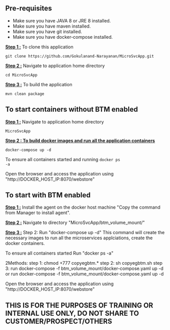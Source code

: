 
<h2>Pre-requisites</h2> 
<ul>
  <li>Make sure you have JAVA 8 or JRE 8 installed.</li>
  <li>Make sure you have maven installed.</li>
  <li>Make sure you have git installed.</li>
  <li>Make sure you have docker-compose installed.</li>
</ul>
<b><u>Step 1 :</u></b> To clone this application
<pre><code>git clone https://github.com/Gokulanand-Narayanan/MicroSvcApp.git
</code></pre>
<b><u>Step 2 :</u></b> Navigate to application home directory 
<pre><code>cd MicroSvcApp
</code></pre>
<b><u>Step 3 :</u></b> To build the application 
<pre><code>mvn clean package
</code></pre>

<h2>To start containers without BTM enabled</h2>

<b><u>Step 1 :</u></b> Navigate to application home directory 

<pre><code>MicroSvcApp
</code></pre>

<b><u>Step 2 : To build docker images and run all the application containers</u></b>

<pre><code>docker-compose up -d
</code></pre>

To ensure all containers started and running <code>docker ps -a</code>

Open the browser and access the application using "http://DOCKER_HOST_IP:8070/webstore"


<h2>To start with BTM enabled </h2>

<b><u>Step 1 :</u></b> Install the agent on the docker host machine "Copy the command from Manager to install agent".

<b><u>Step 2 :</u></b> Navigate to directory "MicroSvcApp/btm_volume_mount/" 

<b><u>Step 3 :</u></b> Step 2: Run "docker-compose up -d" This command will create the necessary images to run all the microservices applciations, create the docker containers.

To ensure all containers started  Run "docker ps -a"

2Methods:
step 1: chmod +777 copyegbtm.*
step 2: sh copyegbtm.sh 
step 3: run docker-compose -f btm_volume_mount/docker-compose.yaml  up -d or 
        run docker-compose -f btm_volume_mount/docker-compose.yaml  up -d
    

Open the browser and access the application using "http://DOCKER_HOST_IP:8070/webstore"


<h2>THIS IS FOR THE PURPOSES OF TRAINING OR INTERNAL USE ONLY, DO NOT SHARE TO CUSTOMER/PROSPECT/OTHERS</h2> 

